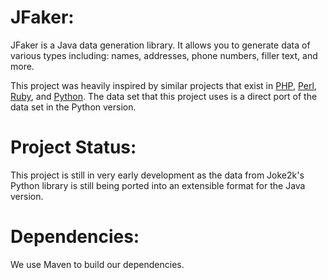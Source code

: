 JFaker:
======

JFaker is a Java data generation library. It allows you to generate data of various types including: names, addresses, phone numbers, filler text, and more.

This project was heavily inspired by similar projects that exist in [PHP](https://github.com/fzaninotto/Faker), [Perl](http://search.cpan.org/~jasonk/Data-Faker-0.07/), [Ruby](http://faker.rubyforge.org/), and [Python](https://github.com/joke2k/faker). The data set that this project uses is a direct port of the data set in the Python version.


Project Status:
==============
This project is still in very early development as the data from Joke2k's Python library is still being ported into an extensible format for the Java version.


Dependencies:
===========

We use Maven to build our dependencies. 
